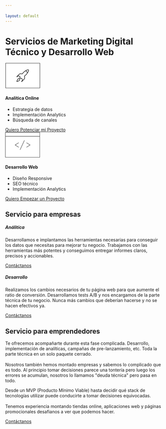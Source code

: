 ```yaml
---

layout: default
---
```


<div class="services-cover">
    <div class="services-cover__container w-container">
      <div class="services-cover__row w-row">
        <div class="w-col w-col-6 w-col-stack">
          <h1 class="services__title">Servicios de Marketing Digital Técnico y Desarrollo Web</h1>
        </div>
        <div class="services-cover__right w-col w-col-6 w-col-stack">
          <div class="services-cover__card"><img class="services-cover__card__img" height="80" src="images/mkt.png">
            <h4>Analítica Online</h4>
            <ul class="services-cover__card__menu w-list-unstyled">
              <li class="services-cover__li">
                <div>Estrategia de datos</div>
              </li>
              <li class="services-cover__li">
                <div>Implementación Analytics</div>
              </li>
              <li class="services-cover__li">
                <div>Búsqueda de canales</div>
              </li>
            </ul><a class="services-cover__card__cta w-button" href="#marketing">Quiero Potenciar mi Proyecto</a>
          </div>
          <div class="services-cover__card"><img class="services-cover__card__img" height="80" src="images/web-dev.png">
            <h4>Desarrollo Web</h4>
            <ul class="services-cover__card__menu w-list-unstyled">
              <li class="services-cover__li">
                <div>Diseño Responsive</div>
              </li>
              <li class="services-cover__li">
                <div>SEO técnico</div>
              </li>
              <li class="services-cover__li">
                <div>Implementación Analytics</div>
              </li>
            </ul><a class="services-cover__card__cta w-button" href="#dev">Quiero Empezar un Proyecto</a>
          </div>
        </div>
      </div>
    </div>
  </div>
  <div class="services-business" id="marketing">
    <div class="w-container">
      <h2 class="services-business__title">Servicio para empresas</h2>
      <div class="w-row">
        <div class="services-business__column w-col w-col-6">
          <div>
            <h5 class="services-business__card__title">Análitica</h5>
            <p>Desarrollamos e implantamos las herramientas necesarias para conseguir los datos que necesitas para mejorar tu negocio. Trabajamos con las herramientas más potentes y conseguimos entregar informes claros, precisos y accionables.</p>
          </div><a class="link" href="contacta-con-growthmile.html">Contáctanos</a>
        </div>
        <div class="services-business__column w-col w-col-6">
          <div>
            <h5 class="services-business__card__title">Desarrollo</h5>
            <p>Realizamos los cambios necesarios de tu página web para que aumente el ratio de conversión. Desarrollamos tests A/B y nos encargamos de la parte técnica de tu negocio. Nunca más cambios que deberían hacerse y no se hacen efectivos ya.</p>
          </div><a class="link" href="contacta-con-growthmile.html">Contáctanos</a>
        </div>
      </div>
    </div>
  </div>
  <div class="new services-business" id="dev">
    <div class="w-container">
      <h2 class="new-title services-business__title">Servicio para emprendedores</h2>
      <div class="services-entrepreneur__column w-row">
        <div class="w-col w-col-6">
          <p>Te ofrecemos acompañarte durante esta fase complicada. Desarrollo, implementación de analíticas, campañas de pre-lanzamiento, etc. Toda la parte técnica en un solo paquete cerrado.
            <br>
            <br>Nosotros también hemos montado empresas y sabemos lo complicado que es todo. Al principio tomar decisiones parece una tontería pero luego los errores se acumulan, nosotros lo llamamos "deuda técnica" pero pasa en todo.&nbsp;</p>
        </div>
        <div class="w-col w-col-6">
          <p>Desde un MVP (Producto Mínimo Viable) hasta decidir qué stack de tecnologías utilizar puede conducirte a tomar decisiones equivocadas.
            <br>
            <br>Tenemos experiencia montando tiendas online, aplicaciones web y páginas promocionales desafianos a ver que podemos hacer.</p><a class="link" href="contacta-con-growthmile.html">Contáctanos</a>
        </div>
      </div>
    </div>
  </div>
